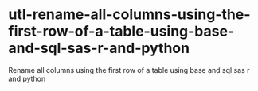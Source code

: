 # utl-rename-all-columns-using-the-first-row-of-a-table-using-base-and-sql-sas-r-and-python
Rename all columns using the first row of a table using base and sql sas r and python
